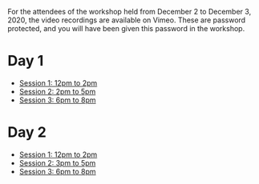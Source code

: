 For the attendees of the workshop held from December 2 to December 3, 2020, the video recordings are available on Vimeo.
These are password protected, and you will have been given this password in the workshop.

# Day 1

* [Session 1: 12pm to 2pm](https://vimeo.com/486407573)
* [Session 2: 2pm to 5pm](https://vimeo.com/486494503)
* [Session 3: 6pm to 8pm](https://vimeo.com/486573183)

# Day 2

* [Session 1: 12pm to 2pm](https://vimeo.com/486825850)
* [Session 2: 3pm to 5pm](https://vimeo.com/486906449)
* [Session 3: 6pm to 8pm](https://vimeo.com/486989294)

